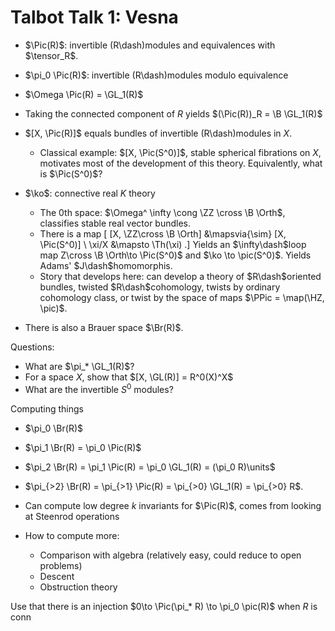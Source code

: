 # Talbot Talk 1: Vesna

- $\Pic(R)$: invertible \(R\dash\)modules and equivalences with $\tensor_R$.
- $\pi_0 \Pic(R)$: invertible \(R\dash\)modules modulo equivalence
- $\Omega \Pic(R) = \GL_1(R)$
- Taking the connected component of $R$ yields $(\Pic(R))_R = \B \GL_1(R)$
- $[X, \Pic(R)]$ equals bundles of invertible \(R\dash\)modules in $X$.
  - Classical example: $[X, \Pic(S^0)]$, stable spherical fibrations on $X$, motivates most of the development of this theory.
  Equivalently, what is $\Pic(S^0)$?
- $\ko$: connective real $K$ theory
  - The 0th space: $\Omega^ \infty \cong \ZZ \cross \B \Orth$, classifies stable real vector bundles.
  - There is a map
  \[
  [X, \ZZ\cross \B \Orth] &\mapsvia{\sim} [X, \Pic(S^0)] \\
  \xi/X &\mapsto \Th(\xi)
  .\]
  Yields an $\infty\dash$loop map Z\cross \B \Orth\to \Pic(S^0)$ and $\ko \to \pic(S^0)$.
  Yields Adams' $J\dash$homomorphis.
  - Story that develops here: can develop a theory of $R\dash$oriented bundles, twisted $R\dash$cohomology, twists by ordinary cohomology class, or twist by the space of maps $\PPic = \map(\HZ, \pic)$.

- There is also a Brauer space $\Br(R)$.


Questions:

- What are $\pi_* \GL_1(R)$?
- For a space $X$, show that $[X, \GL(R)] = R^0(X)^X$
- What are the invertible $S^0$ modules?

Computing things

- $\pi_0 \Br(R)$
- $\pi_1 \Br(R) = \pi_0 \Pic(R)$
- $\pi_2 \Br(R) = \pi_1 \Pic(R) = \pi_0 \GL_1(R) = (\pi_0 R)\units$
- $\pi_{>2} \Br(R) = \pi_{>1} \Pic(R) = \pi_{>0} \GL_1(R) = \pi_{>0} R$.

- Can compute low degree $k$ invariants for $\Pic(R)$, comes from looking at Steenrod operations
- How to compute more:
	- Comparison with algebra (relatively easy, could reduce to open problems)
	- Descent
	- Obstruction theory

Use that there is an injection $0\to \Pic(\pi_* R) \to \pi_0 \pic(R)$ when $R$ is conn